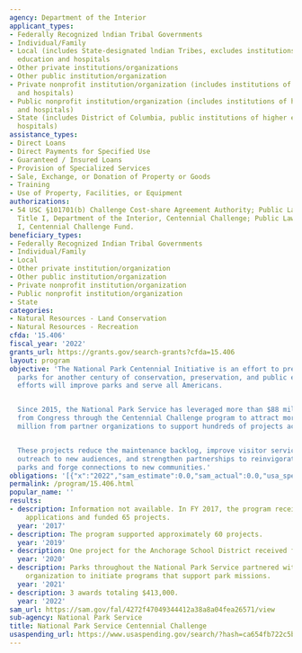 ```yaml
---
agency: Department of the Interior
applicant_types:
- Federally Recognized lndian Tribal Governments
- Individual/Family
- Local (includes State-designated lndian Tribes, excludes institutions of higher
  education and hospitals
- Other private institutions/organizations
- Other public institution/organization
- Private nonprofit institution/organization (includes institutions of higher education
  and hospitals)
- Public nonprofit institution/organization (includes institutions of higher education
  and hospitals)
- State (includes District of Columbia, public institutions of higher education and
  hospitals)
assistance_types:
- Direct Loans
- Direct Payments for Specified Use
- Guaranteed / Insured Loans
- Provision of Specialized Services
- Sale, Exchange, or Donation of Property or Goods
- Training
- Use of Property, Facilities, or Equipment
authorizations:
- 54 USC §101701(b) Challenge Cost-share Agreement Authority; Public Law 110-161,
  Title I, Department of the Interior, Centennial Challenge; Public Law 114-289, Title
  I, Centennial Challenge Fund.
beneficiary_types:
- Federally Recognized Indian Tribal Governments
- Individual/Family
- Local
- Other private institution/organization
- Other public institution/organization
- Private nonprofit institution/organization
- Public nonprofit institution/organization
- State
categories:
- Natural Resources - Land Conservation
- Natural Resources - Recreation
cfda: '15.406'
fiscal_year: '2022'
grants_url: https://grants.gov/search-grants?cfda=15.406
layout: program
objective: 'The National Park Centennial Initiative is an effort to prepare national
  parks for another century of conservation, preservation, and public enjoyment. Project
  efforts will improve parks and serve all Americans.


  Since 2015, the National Park Service has leveraged more than $88 million in funding
  from Congress through the Centennial Challenge program to attract more than $119
  million from partner organizations to support hundreds of projects across the country.


  These projects reduce the maintenance backlog, improve visitor services, support
  outreach to new audiences, and strengthen partnerships to reinvigorate national
  parks and forge connections to new communities.'
obligations: '[{"x":"2022","sam_estimate":0.0,"sam_actual":0.0,"usa_spending_actual":-9109.94},{"x":"2023","sam_estimate":0.0,"sam_actual":0.0,"usa_spending_actual":37931.0},{"x":"2024","sam_estimate":0.0,"sam_actual":0.0,"usa_spending_actual":29907.0}]'
permalink: /program/15.406.html
popular_name: ''
results:
- description: Information not available. In FY 2017, the program received over 200
    applications and funded 65 projects.
  year: '2017'
- description: The program supported approximately 60 projects.
  year: '2019'
- description: One project for the Anchorage School District received funding.
  year: '2020'
- description: Parks throughout the National Park Service partnered with local community
    organization to initiate programs that support park missions.
  year: '2021'
- description: 3 awards totaling $413,000.
  year: '2022'
sam_url: https://sam.gov/fal/4272f47049344412a38a8a04fea26571/view
sub-agency: National Park Service
title: National Park Service Centennial Challenge
usaspending_url: https://www.usaspending.gov/search/?hash=ca654fb722c5bf0a64a03e2d6fb52fa6
---
```

